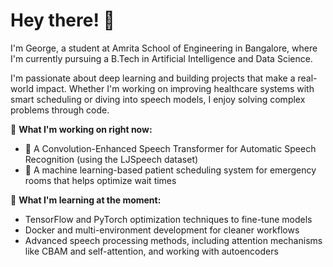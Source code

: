 # Hey there! 👋

I'm George, a student at Amrita School of Engineering in Bangalore, where I'm currently pursuing a B.Tech in Artificial Intelligence and Data Science.

I'm passionate about deep learning and building projects that make a real-world impact. Whether I'm working on improving healthcare systems with smart scheduling or diving into speech models, I enjoy solving complex problems through code.

🔭 **What I'm working on right now:**  
- 🧠 A Convolution-Enhanced Speech Transformer for Automatic Speech Recognition (using the LJSpeech dataset)  
- 🏥 A machine learning-based patient scheduling system for emergency rooms that helps optimize wait times  

🌱 **What I'm learning at the moment:**  
- TensorFlow and PyTorch optimization techniques to fine-tune models  
- Docker and multi-environment development for cleaner workflows  
- Advanced speech processing methods, including attention mechanisms like CBAM and self-attention, and working with autoencoders
